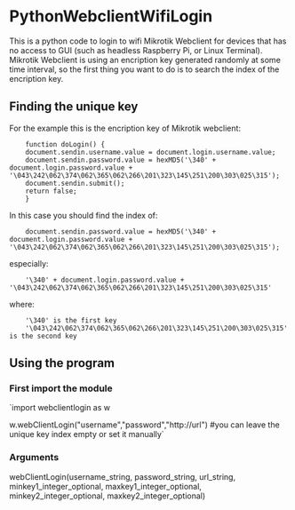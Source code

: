 # PythonWebclientWifiLogin
This is a python code to login to wifi Mikrotik Webclient for devices that has no access to GUI (such as headless Raspberry Pi, or Linux Terminal). Mikrotik Webclient is using an encription key generated randomly at some time interval, so the first thing you want to do is to search the index of the encription key.

## Finding the unique key
For the example this is the encription key of Mikrotik webclient:

        function doLogin() {
        document.sendin.username.value = document.login.username.value;
        document.sendin.password.value = hexMD5('\340' + document.login.password.value + '\043\242\062\374\062\365\062\266\201\323\145\251\200\303\025\315');
        document.sendin.submit();
        return false;
        }

In this case you should find the index of:

        document.sendin.password.value = hexMD5('\340' + document.login.password.value + '\043\242\062\374\062\365\062\266\201\323\145\251\200\303\025\315');
        
especially:

        '\340' + document.login.password.value + '\043\242\062\374\062\365\062\266\201\323\145\251\200\303\025\315'
where:

        '\340' is the first key
        '\043\242\062\374\062\365\062\266\201\323\145\251\200\303\025\315' is the second key

## Using the program
### First import the module
`import webclientlogin as w

w.webClientLogin("username","password","http://url") #you can leave the unique key index empty or set it manually`

### Arguments
webClientLogin(username_string, password_string, url_string, minkey1_integer_optional, maxkey1_integer_optional, minkey2_integer_optional, maxkey2_integer_optional)
